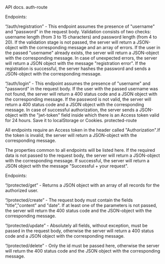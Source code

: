API docs.
auth-route

Endpoints: 

“/auth/registration” - This endpoint assumes the presence of "username" and "password" in the request body. Validation consists of two checks: username length (from 3 to 15 characters) and password length (from 4 to 20). If the validation stage is not passed, the server will return a JSON-object with the corresponding message and an array of errors. If the user in the passed "username" already exists, the server will return a JSON-object with the corresponding message.
In case of unexpected errors, the server will return a JSON object with the message "registration error". If the registration is successful, the server hashes the password and sends a JSON-object with the corresponding message.

“/auth/login” - This endpoint assumes the presence of "username" and "password" in the request body. If the user with the passed username was not found, the server will return a 400 status code and a JSON object with the corresponding message. If the password is not valid, the server will return a 400 status code and a JSON object with the corresponding message. In case of successful authorization, the server sends a JSON-object with the "jwt-token" field inside which there is an Access token valid for 24 hours.
Save it to localStorage or Cookies.
protected-route
  
All endpoints require an Access token in the header called "Authorization".If the token is invalid, the server will return a JSON-object with the corresponding message.

The properties common to all endpoints will be listed here. If the required data is not passed to the request body, the server will return a JSON-object with the corresponding message. If successful, the server will return a JSON object with the message "Successful + your request".

Endpoints:

“/protected/get” - Returns a JSON object with an array of all records for the authorized user.

“/protected/create” - The request body must contain the fields "title","content" and "date". If at least one of the parameters is not passed, the server will return the 400 status code and the JSON-object with the corresponding message.

“/protected/update” - Absolutely all fields, without exception, must be passed in the request body, otherwise the server will return a 400 status code and a JSON object with the corresponding message.

“/protected/delete” - Only the id must be passed here, otherwise the server will return the 400 status code and the JSON object with the corresponding message.

